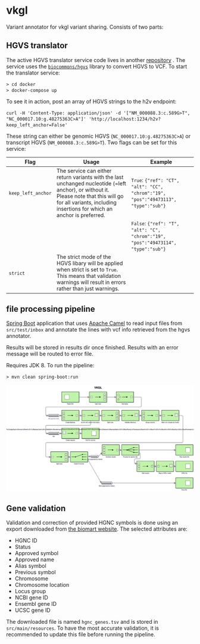 # vkgl

Variant annotator for vkgl variant sharing. Consists of two parts:

## HGVS translator

The active HGVS translator service code lives in another
[repository](https://github.com/molgenis/molgenis-ops-docker/blob/master/prod/variant-formatter/server.py)
. The service uses the [`biocommons/hgvs`](https://github.com/biocommons/hgvs) library to convert
HGVS to VCF. To start the translator service:

```
> cd docker
> docker-compose up
```

To see it in action, post an array of HGVS strings to the h2v endpoint:

```
curl -H 'Content-Type: application/json' -d '["NM_000088.3:c.589G>T", "NC_000017.10:g.48275363C>A"]' 'http://localhost:1234/h2v?keep_left_anchor=False'
```

These string can either be genomic HGVS (`NC_000017.10:g.48275363C>A`) or transcript
HGVS (`NM_000088.3:c.589G>T`). Two flags can be set for this service:

| Flag | Usage | Example |
| ---- | ----- | ------- |
| `keep_left_anchor` | The service can either return variants with the last unchanged nucleotide (=left anchor), or without it. Please note that this will go for all variants, including insertions for which an anchor is preferred. | `True`: `{"ref": "CT", "alt": "CC", "chrom":"19", "pos":"49473113", "type":"sub"}`
|      |        | `False`: `{"ref": "T", "alt": "C", "chrom":"19", "pos":"49473114", "type":"sub"}` |
| `strict` | The strict mode of the HGVS libary will be applied when strict is set to `True`. This means that validation warnings will result in errors rather than just warnings. ||

## file processing pipeline

[Spring Boot](https://spring.io/projects/spring-boot) application that uses
[Apache Camel](http://camel.apache.org/) to read input files from `src/test/inbox`
and annotate the lines with vcf info retrieved from the hgvs annotator.

Results will be stored in results dir once finished. Results with an error message will be routed to
error file.

Requires JDK 8. To run the pipeline:

```
> mvn clean spring-boot:run
```

![Pipeline overview](./vkgl.svg)

## Gene validation

Validation and correction of provided HGNC symbols is done using an export downloaded from 
[the biomart website](https://biomart.genenames.org/martform/#!/default/HGNC?datasets=hgnc_gene_mart). 
The selected attributes are:
- HGNC ID
- Status
- Approved symbol
- Approved name
- Alias symbol
- Previous symbol
- Chromosome
- Chromosome location
- Locus group
- NCBI gene ID 
- Ensembl gene ID
- UCSC gene ID  

The downloaded file is named `hgnc_genes.tsv` and is stored in `src/main/resources`. To have the
most accurate validation, it is recommended to update this file before running the
pipeline.
